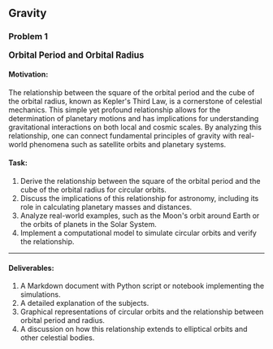 ## Gravity

### Problem 1

<span style="font-size: 1.2em; font-weight: bold;">Orbital Period and Orbital Radius</span>

#### Motivation:

The relationship between the square of the orbital period and the cube of the orbital radius, known as Kepler's Third Law, is a cornerstone of celestial mechanics. This simple yet profound relationship allows for the determination of planetary motions and has implications for understanding gravitational interactions on both local and cosmic scales. By analyzing this relationship, one can connect fundamental principles of gravity with real-world phenomena such as satellite orbits and planetary systems.

#### Task:

1. Derive the relationship between the square of the orbital period and the cube of the orbital radius for circular orbits.
2. Discuss the implications of this relationship for astronomy, including its role in calculating planetary masses and distances.
3. Analyze real-world examples, such as the Moon's orbit around Earth or the orbits of planets in the Solar System.
4. Implement a computational model to simulate circular orbits and verify the relationship.

---

#### Deliverables:

1. A Markdown document with Python script or notebook implementing the simulations.
2. A detailed explanation of the subjects.
3. Graphical representations of circular orbits and the relationship between orbital period and radius.
4. A discussion on how this relationship extends to elliptical orbits and other celestial bodies.